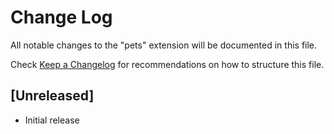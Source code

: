 # Change Log

All notable changes to the "pets" extension will be documented in this file.

Check [Keep a Changelog](http://keepachangelog.com/) for recommendations on how to structure this file.

## [Unreleased]

- Initial release